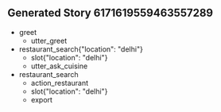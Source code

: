 ## Generated Story 6171619559463557289
* greet
    - utter_greet
* restaurant_search{"location": "delhi"}
    - slot{"location": "delhi"}
    - utter_ask_cuisine
* restaurant_search
    - action_restaurant
    - slot{"location": "delhi"}
    - export


